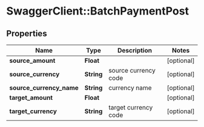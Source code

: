 # SwaggerClient::BatchPaymentPost

## Properties
Name | Type | Description | Notes
------------ | ------------- | ------------- | -------------
**source_amount** | **Float** |  | [optional] 
**source_currency** | **String** | source currency code | [optional] 
**source_currency_name** | **String** | currency name | [optional] 
**target_amount** | **Float** |  | [optional] 
**target_currency** | **String** | target currency code | [optional] 



